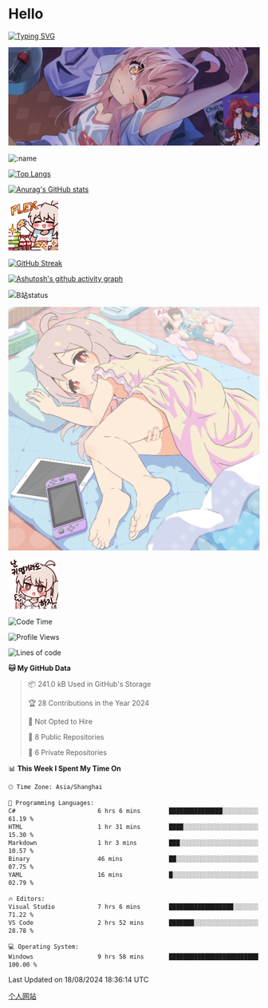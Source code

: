 # Hello

[![Typing SVG](https://readme-typing-svg.demolab.com?font=Fira+Code&pause=1000&color=F78FDE&width=435&lines=%E6%AC%A2%E8%BF%8E%E5%A4%A7%E4%BD%AC%E6%9D%A5%E8%AE%BF0v0)](https://git.io/typing-svg)

![bg.webp](bg.webp)

![:name](https://count.getloli.com/get/@hk416?theme=rule34)

[![Top Langs](https://github-readme-stats.vercel.app/api/top-langs/?username=qq583044063qq&locale=cn&hide=javascript,html,css&theme=tokyonight)](https://github.com/anuraghazra/github-readme-stats)

[![Anurag's GitHub stats](https://github-readme-stats.vercel.app/api?username=qq583044063qq&count_private=true&show_icons=true&locale=cn&theme=tokyonight)](https://github.com/anuraghazra/github-readme-stats)

![baimeng.png](mahiro_flex.png)

[![GitHub Streak](https://streak-stats.demolab.com/?user=qq583044063qq&locale=zh_Hans&theme=tokyonight)](https://git.io/streak-stats)

[![Ashutosh's github activity graph](https://github-readme-activity-graph.vercel.app/graph?username=qq583044063qq&theme=tokyo-night)](https://github.com/ashutosh00710/github-readme-activity-graph)

![B站status](https://stats.justsong.cn/api/bilibili/?id=3931848&lang=zh-CN&theme=dark)

![mahiroshuiyi.jpg](assets/mahiroshuiyi.jpg)

![baimeng.png](mahiro.png)
<!--START_SECTION:waka-->
![Code Time](http://img.shields.io/badge/Code%20Time-1%2C034%20hrs%201%20min-blue)

![Profile Views](http://img.shields.io/badge/Profile%20Views-59-blue)

![Lines of code](https://img.shields.io/badge/From%20Hello%20World%20I%27ve%20Written-905.3%20thousand%20lines%20of%20code-blue)

**🐱 My GitHub Data** 

> 📦 241.0 kB Used in GitHub's Storage 
 > 
> 🏆 28 Contributions in the Year 2024
 > 
> 🚫 Not Opted to Hire
 > 
> 📜 8 Public Repositories 
 > 
> 🔑 6 Private Repositories 
 > 
📊 **This Week I Spent My Time On** 

```text
🕑︎ Time Zone: Asia/Shanghai

💬 Programming Languages: 
C#                       6 hrs 6 mins        ███████████████░░░░░░░░░░   61.19 % 
HTML                     1 hr 31 mins        ████░░░░░░░░░░░░░░░░░░░░░   15.30 % 
Markdown                 1 hr 3 mins         ███░░░░░░░░░░░░░░░░░░░░░░   10.57 % 
Binary                   46 mins             ██░░░░░░░░░░░░░░░░░░░░░░░   07.75 % 
YAML                     16 mins             █░░░░░░░░░░░░░░░░░░░░░░░░   02.79 % 

🔥 Editors: 
Visual Studio            7 hrs 6 mins        ██████████████████░░░░░░░   71.22 % 
VS Code                  2 hrs 52 mins       ███████░░░░░░░░░░░░░░░░░░   28.78 % 

💻 Operating System: 
Windows                  9 hrs 58 mins       █████████████████████████   100.00 % 
```


 Last Updated on 18/08/2024 18:36:14 UTC
<!--END_SECTION:waka-->

[个人网站](https://blog.ayatsukinora.org.cn)
